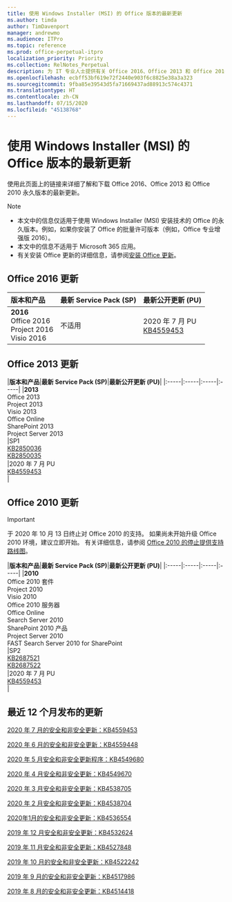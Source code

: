 ```yaml
---
title: 使用 Windows Installer (MSI) 的 Office 版本的最新更新
ms.author: timda
author: TimDavenport
manager: andrewmo
ms.audience: ITPro
ms.topic: reference
ms.prod: office-perpetual-itpro
localization_priority: Priority
ms.collection: RelNotes_Perpetual
description: 为 IT 专业人士提供有关 Office 2016、Office 2013 和 Office 2010 永久版本的最新更新信息的链接
ms.openlocfilehash: ecbff53bf619e72f2440e903f6c8825e38a3a323
ms.sourcegitcommit: 9fba85e39543d5fa71669437ad88913c574c4371
ms.translationtype: HT
ms.contentlocale: zh-CN
ms.lasthandoff: 07/15/2020
ms.locfileid: "45138768"
---
```

# <a name="latest-updates-for-versions-of-office-that-use-windows-installer-msi"></a>使用 Windows Installer (MSI) 的 Office 版本的最新更新

使用此页面上的链接来详细了解和下载 Office 2016、Office 2013 和 Office 2010 永久版本的最新更新。
  
 
> [!NOTE]
> - 本文中的信息仅适用于使用 Windows Installer (MSI) 安装技术的 Office 的永久版本。例如，如果你安装了 Office 的批量许可版本（例如，Office 专业增强版 2016）。
> - 本文中的信息不适用于 Microsoft 365 应用。
> - 有关安装 Office 更新的详细信息，请参阅[安装 Office 更新](https://support.office.com/article/2ab296f3-7f03-43a2-8e50-46de917611c5)。 


## <a name="office-2016-updates"></a>Office 2016 更新

|**版本和产品**|**最新 Service Pack (SP)**|**最新公开更新 (PU)**|
|:-----|:-----|:-----|
|**2016** <br/> Office 2016  <br/> Project 2016  <br/> Visio 2016  <br/> |不适用  <br/> |2020 年 7 月 PU  <br/> [KB4559453](https://support.microsoft.com/help/4559453) <br/> |
   
## <a name="office-2013-updates"></a>Office 2013 更新

|**版本和产品**|**最新 Service Pack (SP)**|**最新公开更新 (PU)**|
|:-----|:-----|:-----|:-----|
|**2013** <br/> Office 2013  <br/> Project 2013  <br/> Visio 2013  <br/> Office Online  <br/> SharePoint 2013  <br/> Project Server 2013  <br/> |SP1 <br/> [KB2850036](https://support.microsoft.com/kb/2850036) <br/>[KB2850035](https://support.microsoft.com/kb/2850035) <br/> |2020 年 7 月 PU  <br/> [KB4559453](https://support.microsoft.com/help/4559453) <br/> |
   
## <a name="office-2010-updates"></a>Office 2010 更新
> [!IMPORTANT]
于 2020 年 10 月 13 日终止对 Office 2010 的支持。 如果尚未开始升级 Office 2010 环境，建议立即开始。 有关详细信息，请参阅 [Office 2010 的停止提供支持路线图](https://docs.microsoft.com/DeployOffice/office-2010-end-support-roadmap)。

|**版本和产品**|**最新 Service Pack (SP)**|**最新公开更新 (PU)**|
|:-----|:-----|:-----|:-----|
|**2010** <br/> Office 2010 套件  <br/> Project 2010  <br/> Visio 2010  <br/> Office 2010 服务器  <br/> Office Online  <br/> Search Server 2010  <br/> SharePoint 2010 产品  <br/> Project Server 2010  <br/> FAST Search Server 2010 for SharePoint  <br/> |SP2 <br/>[KB2687521](https://support.microsoft.com/kb/2687521) <br/> [KB2687522](https://support.microsoft.com/kb/2687522) <br/> |2020 年 7 月 PU  <br/> [KB4559453](https://support.microsoft.com/help/4559453) <br/>|
   

   
## <a name="updates-released-in-past-12-months"></a>最近 12 个月发布的更新

[2020 年 7 月的安全和非安全更新：KB4559453](https://support.microsoft.com/help/4559453)

[2020 年 6 月的安全和非安全更新：KB4559448](https://support.microsoft.com/help/4559448)

[2020 年 5 月安全和非安全更新程序：KB4549680](https://support.microsoft.com/help/4549680)

[2020 年 4 月安全和非安全更新：KB4549670](https://support.microsoft.com/help/4549670)

[2020 年 3 月安全和非安全更新：KB4538705](https://support.microsoft.com/help/4538705)

[2020 年 2 月安全和非安全更新：KB4538704](https://support.microsoft.com/help/4538704)

[2020年1月的安全和非安全更新：KB4536554](https://support.microsoft.com/help/4536554)

[2019 年 12 月安全和非安全更新：KB4532624](https://support.microsoft.com/help/4532624)

[2019 年 11 月安全和非安全更新：KB4527848](https://support.microsoft.com/help/4527848)

[2019 年 10 月的安全和非安全更新：KB4522242](https://support.microsoft.com/help/4522242)

[2019 年 9 月的安全和非安全更新：KB4517986](https://support.microsoft.com/help/4517986 )

[2019 年 8 月的安全和非安全更新：KB4514418](https://support.microsoft.com/help/4514418)


</br>